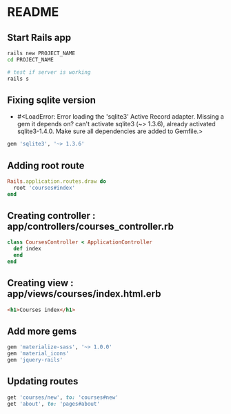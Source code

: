 # README

## Start Rails app

```bash
rails new PROJECT_NAME
cd PROJECT_NAME

# test if server is working
rails s
```

## Fixing sqlite version

- #<LoadError: Error loading the 'sqlite3' Active Record adapter. Missing a gem it depends on? can't activate sqlite3 (~> 1.3.6), already activated sqlite3-1.4.0. Make sure all dependencies are added to Gemfile.>

```ruby
gem 'sqlite3', '~> 1.3.6'
```

## Adding root route

```ruby
Rails.application.routes.draw do
  root 'courses#index'
end
```

## Creating controller : app/controllers/courses_controller.rb

```ruby
class CoursesController < ApplicationController
  def index
  end
end
```

## Creating view : app/views/courses/index.html.erb

```html
<h1>Courses index</h1>
```

## Add more gems

```ruby
gem 'materialize-sass', '~> 1.0.0'
gem 'material_icons'
gem 'jquery-rails'
```

## Updating routes

```ruby
get 'courses/new', to: 'courses#new'
get 'about', to: 'pages#about'
```
